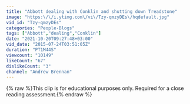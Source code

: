 ```yaml
---
title: "Abbott dealing with Conklin and shutting down Treadstone"
image: "https:\/\/i.ytimg.com\/vi\/Tzy-qmzyDEs\/hqdefault.jpg"
vid_id: "Tzy-qmzyDEs"
categories: "People-Blogs"
tags: ["Abbott","dealing","Conklin"]
date: "2021-10-20T09:27:48+03:00"
vid_date: "2015-07-24T03:51:05Z"
duration: "PT1M44S"
viewcount: "10149"
likeCount: "67"
dislikeCount: "3"
channel: "Andrew Brennan"
---
```

{% raw %}This clip is for educational purposes only. Required for a close reading assessment.{% endraw %}
